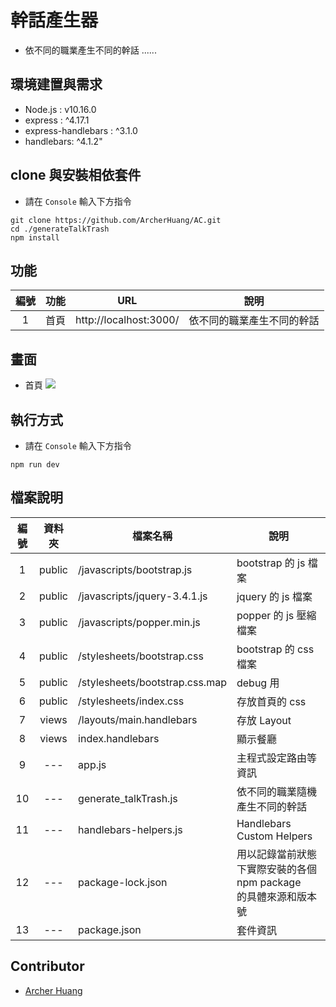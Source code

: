# 幹話產生器
* 依不同的職業產生不同的幹話 ......

## 環境建置與需求
* Node.js : v10.16.0
* express : ^4.17.1
* express-handlebars : ^3.1.0
* handlebars: ^4.1.2"

## clone 與安裝相依套件
* 請在 `Console` 輸入下方指令
```
git clone https://github.com/ArcherHuang/AC.git
cd ./generateTalkTrash
npm install
```

## 功能

| 編號 | 功能 | URL | 說明  |
|:---:|:---:|:---:|---|
| 1 | 首頁 | http://localhost:3000/ | 依不同的職業產生不同的幹話 |


## 畫面
* 首頁
![](https://oranwind.s3.amazonaws.com/2019/Jun/_____2019_06_10___8_08_06-1560169052549.png)


## 執行方式
* 請在 `Console` 輸入下方指令
```
npm run dev
```

## 檔案說明

| 編號 | 資料夾 |  檔案名稱 | 說明  |
|:---:|:---:|---|---|
|1| public | /javascripts/bootstrap.js | bootstrap 的 js 檔案 |
|2| public | /javascripts/jquery-3.4.1.js | jquery 的 js 檔案 |
|3| public | /javascripts/popper.min.js | popper 的 js 壓縮檔案 |
|4| public | /stylesheets/bootstrap.css | bootstrap 的 css 檔案 |
|5| public | /stylesheets/bootstrap.css.map | debug 用 |
|6| public | /stylesheets/index.css | 存放首頁的 css |
|7| views | /layouts/main.handlebars | 存放 Layout |
|8| views | index.handlebars | 顯示餐廳 |
|9| --- | app.js | 主程式設定路由等資訊 |
|10| --- | generate_talkTrash.js | 依不同的職業隨機產生不同的幹話 |
|11| --- | handlebars-helpers.js | Handlebars Custom Helpers |
|12| --- | package-lock.json | 用以記錄當前狀態下實際安裝的各個　npm package　的具體來源和版本號 |
|13| --- | package.json | 套件資訊 |


## Contributor
* [Archer Huang](https://github.com/archerhuang)

